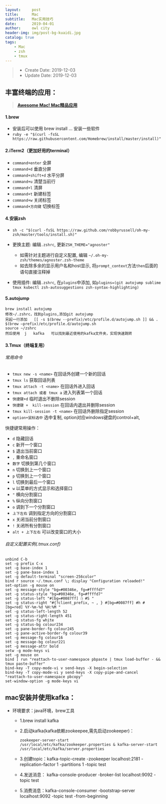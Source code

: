 ```yaml
---
layout:     post
title:      Mac
subtitle:   Mac实用技巧
date:       2019-04-01
author:     owl city
header-img: img/post-bg-kuaidi.jpg
catalog: true
tags:
    - Mac
    - zsh
    - tmux
---
```


> - Create Date: 2019-12-03
> - Update Date: 2019-12-03

## 丰富终端的应用：
> **[Awesome Mac! Mac精品应用](https://wangchujiang.com/awesome-mac/index.zh.html)**

#### 1.brew
- 安装后可以使用 brew install … 安装一些软件
- `ruby -e "$(curl -fsSL https://raw.githubusercontent.com/Homebrew/install/master/install)"`

#### 2.iTerm2（更加好用的terminal）
- `command+enter`   全屏
- `command+d`   垂直分屏
- `command+shift+d`   水平分屏
- `command+u`   清楚当前行
- `command+l`  清屏
- `command+t` 新建标签
- `command+w` 关闭标签
- `command+方向键` 切换标签


#### 4.安装zsh
- `sh -c "$(curl -fsSL https://raw.github.com/robbyrussell/oh-my-zsh/master/tools/install.sh)"`
- 更换主题: 编辑`.zshrc`, 更新`ZSH_THEME="agnoster"`
  - 如需针对主题进行自定义配置, 编辑 `~/.oh-my-zsh/themes/agnoster.zsh-theme`
  - 如去除多余的显示用户名和host显示, 将`prompt_context`方法`then`后面的语句直接注释掉

- 使用插件: 编辑`.zshrc`, 在`plugins`中添加, 如`plugins=(git autojump sublime tmux kubectl zsh-autosuggestions zsh-syntax-highlighting)`

#### 5.autojump
	brew install autojump
	修改~/.zshrc，找到plugins,添加git autojump
	另起一行添加   [[ -s $(brew --prefix)/etc/profile.d/autojump.sh ]] && . $(brew —prefix)/etc/profile.d/autojump.sh
	source ~/zshrc
	然后使用  j   kafka   可以找到最近使用的kafka文件夹，实现快速跳转


#### 3.Tmux（终端复用）
###### 常用命令
- `tmux new -s <name>` 在回话外创建一个新的回话  
- `tmux ls`  获取回话列表
- `tmux attach -t <name>`  在回话外进入回话
- `tmux attach 或者 tmux a` 进入列表第一个回话
- `快捷键+d`  临时退出不删除session  
- `快捷键 +  kill-session` 在回话内退出并删除session
- `tmux kill-session -t <name>`  在回话外删除指定session
- `option+鼠标选中` 选中复制, option对应windows键盘的control+alt,

快捷键常用操作：
- `d` 隐藏回话
- `c` 新开一个窗口
- `$` 退出当前窗口
- `,` 重命名窗口
- `数字` 切换到第几个窗口
- `n` 切换到上一个窗口
- `p` 切换到上一个窗口
- `l` 切换到最后一个窗口
- `w` 以菜单的方式显示和选择窗口
- `"`  横向分割窗口
- `%` 纵向分割窗口
- `o` 调到下一个分割窗口
- `上下左右` 调到指定方向的分割窗口
- `x` 关闭当前分割窗口
- `!` 关闭所有分割窗口
- `alt + 上下左右` 可以改变窗口的大小

###### 自定义配置实例(.tmux.conf)
```shell
unbind C-b
set -g prefix C-x
set -g base-index 1
set -g pane-base-index 1
set -g default-terminal "screen-256color"
bind r source ~/.tmux.conf \; display "Configuration reloaded!"
set-option -g mouse on
set -g message-style "bg=#00346e, fg=#ffffd7"
set -g status-style "bg=#00346e, fg=#ffffd7"
set -g status-left "#[bg=#0087ff] ❐ #S "
set -g status-right "#{?client_prefix, ~ , } #[bg=#0087ff] #h #[bg=red] %Y-%m-%d %H:%M "
set -g status-left-length 52
set -g status-right-length 451
set -g status-fg white
set -g status-bg colour234
set -g pane-border-fg colour245
set -g pane-active-border-fg colour39
set -g message-fg colour16
set -g message-bg colour221
set -g message-attr bold
setw -g mode-keys vi
set -g mouse on
bind ] run "reattach-to-user-namespace pbpaste | tmux load-buffer - && tmux paste-buffer"
bind-key -T copy-mode-vi v send-keys -X begin-selection
bind-key -T copy-mode-vi y send-keys -X copy-pipe-and-cancel "reattach-to-user-namespace pbcopy"
set-window-option -g mode-keys vi
```

## mac安装并使用kafka：
- 环境要求：java环境，brew工具
    - 1.brew install kafka
    - 2.启动kafka(kafka依赖zookeepee,需先启动zookeeper)：
        ```shell
        zookeeper-server-start /usr/local/etc/kafka/zookeeper.properties & kafka-server-start /usr/local/etc/kafka/server.properties
        ```

    - 3.创建topic：kafka-topic-create -zookeeper localhost:2181 -replication-factor 1 -partitions 1 -topic test
    - 4.发送消息： kafka-console-producer -broker-list localhost:9092 -topic test
    - 5.消费消息：kafka-console-consumer -bootstrap-server localhost:9092 -topic test -from-beginning
